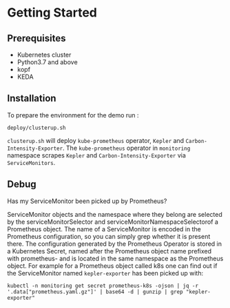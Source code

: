 # Getting Started

## Prerequisites

- Kubernetes cluster
- Python3.7 and above
- kopf
- KEDA

## Installation

To prepare the environment for the demo run :

```
deploy/clusterup.sh
```

`clusterup.sh` will deploy `kube-prometheus` operator, `Kepler` and `Carbon-Intensity-Exporter`. The `kube-prometheus` operator in `monitoring` namespace scrapes `Kepler` and `Carbon-Intensity-Exporter` via `ServiceMonitors`.



## Debug

Has my ServiceMonitor been picked up by Prometheus?

ServiceMonitor objects and the namespace where they belong are selected by the serviceMonitorSelector and serviceMonitorNamespaceSelectorof a Prometheus object. The name of a ServiceMonitor is encoded in the Prometheus configuration, so you can simply grep whether it is present there. The configuration generated by the Prometheus Operator is stored in a Kubernetes Secret, named after the Prometheus object name prefixed with prometheus- and is located in the same namespace as the Prometheus object. For example for a Prometheus object called k8s one can find out if the ServiceMonitor named `kepler-exporter` has been picked up with:

```
kubectl -n monitoring get secret prometheus-k8s -ojson | jq -r '.data["prometheus.yaml.gz"]' | base64 -d | gunzip | grep "kepler-exporter"

```